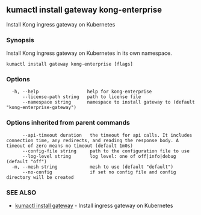 ## kumactl install gateway kong-enterprise

Install Kong ingress gateway on Kubernetes

### Synopsis

Install Kong ingress gateway on Kubernetes in its own namespace.

```
kumactl install gateway kong-enterprise [flags]
```

### Options

```
  -h, --help                  help for kong-enterprise
      --license-path string   path to license file
      --namespace string      namespace to install gateway to (default "kong-enterprise-gateway")
```

### Options inherited from parent commands

```
      --api-timeout duration   the timeout for api calls. It includes connection time, any redirects, and reading the response body. A timeout of zero means no timeout (default 1m0s)
      --config-file string     path to the configuration file to use
      --log-level string       log level: one of off|info|debug (default "off")
  -m, --mesh string            mesh to use (default "default")
      --no-config              if set no config file and config directory will be created
```

### SEE ALSO

* [kumactl install gateway](kumactl_install_gateway.md)	 - Install ingress gateway on Kubernetes

